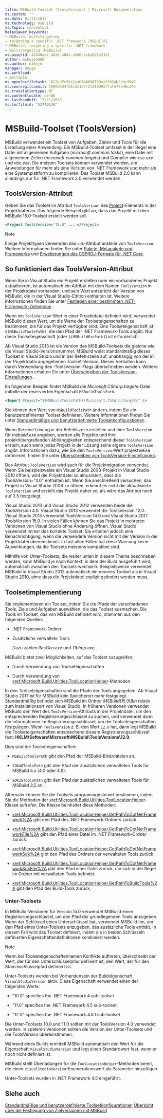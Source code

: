 ```yaml
---
title: MSBuild-Toolset (ToolsVersion) | Microsoft-Dokumentation
ms.custom: ''
ms.date: 01/31/2018
ms.technology: msbuild
ms.topic: conceptual
helpviewer_keywords:
- MSBuild, multitargeting
- targeting a specific .NET framework [MSBuild]
- MSBuild, targeting a specific .NET framework
- multitargeting [MSBuild]
ms.assetid: 40040ee7-4620-4043-a6d8-ccba921421d1
author: mikejo5000
ms.author: mikejo
manager: douge
ms.workload:
- multiple
ms.openlocfilehash: 1822ed7c90a2cab746690769ea9202ab2e9c9947
ms.sourcegitcommit: 159ed9d4f56cdc1dff2fd19d9dffafe77e46cd4e
ms.translationtype: HT
ms.contentlocale: de-DE
ms.lasthandoff: 12/21/2018
ms.locfileid: "53740126"
---
```

# <a name="msbuild-toolset-toolsversion"></a>MSBuild-Toolset (ToolsVersion)
MSBuild verwendet ein Toolset von Aufgaben, Zielen und Tools für die Erstellung einer Anwendung. Ein MSBuild-Toolset umfasst in der Regel eine Datei mit allgemeinen Aufgaben (*microsoft.common.tasks*), eine Datei mit allgemeinen Zielen (*microsoft.common.targets*) und Compiler wie *csc.exe* und *vbc.exe*. Die meisten Toolsets können verwendet werden, um Anwendungen für mehr als eine Version von .NET Framework und mehr als eine Systemplattform zu kompilieren. Das Toolset MSBuild 2.0 kann allerdings nur für .NET Framework 2.0 verwendet werden.

## <a name="toolsversion-attribute"></a>ToolsVersion-Attribut
 Geben Sie das Toolset im Attribut `ToolsVersion` des [Project](../msbuild/project-element-msbuild.md)-Elements in der Projektdatei an. Das folgende Beispiel gibt an, dass das Projekt mit dem MSBuild 15.0-Toolset erstellt werden soll.

```xml
<Project ToolsVersion="15.0" ... </Project>
```

> [!NOTE]
> Einige Projekttypen verwenden das `sdk`-Attribut anstelle von `ToolsVersion`. Weitere Informationen finden Sie unter [Pakete, Metapakete und Frameworks](/dotnet/core/packages) und [Erweiterungen des CSPROJ-Formats für .NET Core](/dotnet/core/tools/csproj).

## <a name="how-the-toolsversion-attribute-works"></a>So funktioniert das ToolsVersion-Attribut
 Wenn Sie in Visual Studio ein Projekt erstellen oder ein vorhandenes Projekt aktualisieren, ist automatisch ein Attribut mit dem Namen `ToolsVersion` in der Projektdatei vorhanden, und sein Wert entspricht der Version von MSBuild, die in der Visual Studio-Edition enthalten ist. Weitere Informationen finden Sie unter [Festlegen einer bestimmten .NET-Framework-Zielversion](../ide/visual-studio-multi-targeting-overview.md).

 Wenn ein `ToolsVersion`-Wert in einer Projektdatei definiert wird, verwendet MSBuild diesen Wert, um die Werte der Toolseteigenschaften zu bestimmen, die für das Projekt verfügbar sind. Eine Toolseteigenschaft ist `$(MSBuildToolsPath)`, die den Pfad der .NET Framework-Tools angibt. Nur diese Toolseteigenschaft (oder `$(MSBuildBinPath)`) ist erforderlich.

 Ab Visual Studio 2013 ist die Version des MSBuild-Toolsets die gleiche wie die Visual Studio-Versionsnummer. MSBuild weist standardmäßig dieses Toolset in Visual Studio und in der Befehlszeile auf, unabhängig von der in der Projektdatei angegebenen Toolset-Version.  Dieses Verhalten kann durch Verwendung des -ToolsVersion-Flags überschrieben werden. Weitere Informationen erhalten Sie unter [Überschreiben der ToolsVersion-Einstellungen](../msbuild/overriding-toolsversion-settings.md).

 Im folgenden Beispiel findet MSBuild die *Microsoft.CSharp.targets*-Datei mithilfe der reservierten Eigenschaft `MSBuildToolsPath`.

```xml
<Import Project="$(MSBuildToolsPath)\Microsoft.CSharp.targets" />
```

 Sie können den Wert von `MSBuildToolsPath` ändern, indem Sie ein benutzerdefiniertes Toolset definieren. Weitere Informationen finden Sie unter [Standardmäßige und benutzerdefinierte Toolsetkonfigurationen](../msbuild/standard-and-custom-toolset-configurations.md).

 Wenn Sie eine Lösung in der Befehlszeile erstellen und eine `ToolsVersion` für *msbuild.exe* angeben, werden alle Projekte und ihre projektübergreifenden Abhängigkeiten entsprechend dieser `ToolsVersion` erstellt, auch wenn jedes Projekt in der Lösung seine eigene `ToolsVersion` angibt. Informationen dazu, wie Sie den `ToolsVersion`-Wert projektweise definieren, finden Sie unter [Überschreiben von ToolsVersion-Einstellungen](../msbuild/overriding-toolsversion-settings.md).

 Das Attribut `ToolsVersion` wird auch für die Projektmigration verwendet. Wenn Sie beispielsweise ein Visual Studio 2008-Projekt in Visual Studio 2010 öffnen, wird die Projektdatei so aktualisiert, dass die ToolsVersion="4.0" enthalten ist. Wenn Sie anschließend versuchen, das Projekt in Visual Studio 2008 zu öffnen, erkennt es nicht die aktualisierte `ToolsVersion` und erstellt das Projekt daher so, als wäre das Attribut noch auf 3.5 festgelegt.

 Visual Studio 2010 und Visual Studio 2012 verwenden beide die ToolsVersion 4.0. Visual Studio 2013 verwendet die ToolsVersion 12.0. Visual Studio 2015 verwendet ToolsVersion 14.0 und Visual Studio 2017 ToolsVersion 15.0. In vielen Fällen können Sie das Projekt in mehreren Versionen von Visual Studio ohne Änderung öffnen. Visual Studio verwendet immer das korrekte Toolset, Sie erhalten jedoch eine Benachrichtigung, wenn die verwendete Version nicht mit der Version in der Projektdatei übereinstimmt. In fast allen Fällen hat diese Warnung keine Auswirkungen, da die Toolsets meistens kompatibel sind.

 Mithilfe von Unter-Toolsets, die weiter unten in diesem Thema beschrieben werden, kann MSBuild je nach Kontext, in dem der Build ausgeführt wird, automatisch zwischen den Toolsets wechseln. Beispielsweise verwendet MSBuild in Visual Studio 2012 automatisch ein neueres Toolset als in Visual Studio 2010, ohne dass die Projektdatei explizit geändert werden muss.

## <a name="toolset-implementation"></a>Toolsetimplementierung
 Sie implementieren ein Toolset, indem Sie die Pfade der verschiedenen Tools, Ziele und Aufgaben auswählen, die das Toolset ausmachen. Die Tools im Toolset, das von MSBuild definiert wird, stammen aus den folgenden Quellen:

- .NET Framework-Ordner

- Zusätzliche verwaltete Tools

  Dazu zählen *ResGen.exe* und *TlbImp.exe*.

MSBuild bietet zwei Möglichkeiten, auf das Toolset zuzugreifen:

-   Durch Verwendung von Toolseteigenschaften

-   Durch Verwendung von <xref:Microsoft.Build.Utilities.ToolLocationHelper>-Methoden

In den Toolseteigenschaften sind die Pfade der Tools angegeben. Ab Visual Studio 2017 ist für MSBuild kein Speicherort mehr festgelegt. Standardmäßig befindet sich MSBuild im Ordner *MSBuild\15.0\Bin* relativ zum Installationsort von Visual Studio. In früheren Versionen verwendet MSBuild den Wert des `ToolsVersion`-Attributs in der Projektdatei, um den entsprechenden Registrierungsschlüssel zu suchen, und verwendet dann die Informationen im Registrierungsschlüssel, um die Toolseteigenschaften festzulegen. Wenn `ToolsVersion` z. B. den Wert `12.0` hat, dann legt MSBuild die Toolseteigenschaften entsprechend diesem Registrierungsschlüssel fest: **HKLM\Software\Microsoft\MSBuild\ToolsVersions\12.0**.

 Dies sind die Toolseteigenschaften:

-   `MSBuildToolsPath` gibt den Pfad der MSBuild-Binärdateien an.

-   `SDK40ToolsPath` gibt den Pfad der zusätzlichen verwalteten Tools für MSBuild 4.x (4.0 oder 4.5).

-   `SDK35ToolsPath` gibt den Pfad der zusätzlichen verwalteten Tools für MSBuild 3,5 an.

Alternativ können Sie die Toolsets programmgesteuert bestimmen, indem Sie die Methoden der <xref:Microsoft.Build.Utilities.ToolLocationHelper>-Klasse aufrufen. Die Klasse beinhaltet diese Methoden:

-   <xref:Microsoft.Build.Utilities.ToolLocationHelper.GetPathToDotNetFramework%2A> gibt den Pfad des .NET Framework-Ordners zurück.

-   <xref:Microsoft.Build.Utilities.ToolLocationHelper.GetPathToDotNetFrameworkFile%2A> gibt den Pfad einer Datei im .NET Framework-Ordner zurück.

-   <xref:Microsoft.Build.Utilities.ToolLocationHelper.GetPathToDotNetFrameworkSdk%2A> gibt den Pfad des Ordners der verwalteten Tools zurück.

-   <xref:Microsoft.Build.Utilities.ToolLocationHelper.GetPathToDotNetFrameworkSdkFile%2A> gibt den Pfad einer Datei zurück, die sich in der Regel im Ordner mit verwalteten Tools befindet.

-   <xref:Microsoft.Build.Utilities.ToolLocationHelper.GetPathToBuildTools%2A> gibt den Pfad der Build-Tools zurück.

### <a name="sub-toolsets"></a>Unter-Toolsets
 In MSBuild-Versionen für Version 15.0 verwendet MSBuild einen Registrierungsschlüssel, um den Pfad der grundlegenden Tools anzugeben. Wenn der Schlüssel einen Unterschlüssel hat, verwendet MSBuild ihn, um den Pfad eines Unter-Toolsets anzugeben, das zusätzliche Tools enthält. In diesem Fall wird das Toolset definiert, indem die in beiden Schlüsseln definierten Eigenschaftendefinitionen kombiniert werden.

> [!NOTE]
>  Wenn bei Toolseteigenschaftennamen Konflikte auftreten, überschreibt der Wert, der für den Unterschlüsselpfad definiert ist, den Wert, der für den Stammschlüsselpfad definiert ist.

 Unter-Toolsets werden bei Vorhandensein der Buildeigenschaft `VisualStudioVersion` aktiv. Diese Eigenschaft verwendet einen der folgenden Werte:

-   "10.0" specifies the .NET Framework 4 sub-toolset

-   "11.0" specifies the .NET Framework 4.5 sub-toolset

-   "12.0" specifies the .NET Framework 4.5.1 sub-toolset

Die Unter-Toolsets 10.0 und 11.0 sollten mit der ToolsVersion 4.0 verwendet werden. In späteren Versionen sollten die Version der Unter-Toolsets und die ToolsVersion übereinstimmen.

Während eines Builds ermittelt MSBuild automatisch den Wert für die Eigenschaft `VisualStudioVersion` und legt einen Standardwert fest, wenn er noch nicht definiert ist.

MSBuild stellt Überladungen für die `ToolLocationHelper`-Methoden bereit, die einen `VisualStudioVersion`-Enumerationswert als Parameter hinzufügen.

Unter-Toolsets wurden in .NET Framework 4.5 eingeführt.

## <a name="see-also"></a>Siehe auch
 [Standardmäßige und benutzerdefinierte Toolsetkonfigurationen](../msbuild/standard-and-custom-toolset-configurations.md) [Übersicht über die Festlegung von Zielversionen mit MSBuild](../msbuild/msbuild-multitargeting-overview.md)
